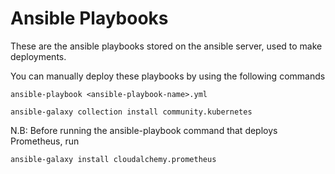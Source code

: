 # Ansible Playbooks

These are the ansible playbooks stored on the ansible server, used to make deployments.

You can manually deploy these playbooks by using the following commands

`ansible-playbook <ansible-playbook-name>.yml`

`ansible-galaxy collection install community.kubernetes`

N.B: Before running the ansible-playbook command that deploys Prometheus, run

`ansible-galaxy install cloudalchemy.prometheus`
